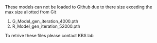 These models can not be loaded to Github due to there size exceding the max size allotted from Git

1. G_Model_gen_iteration_4000.pth
2. R_Model_gen_iteration_52000.pth

To retrive these files please contact KBS lab
